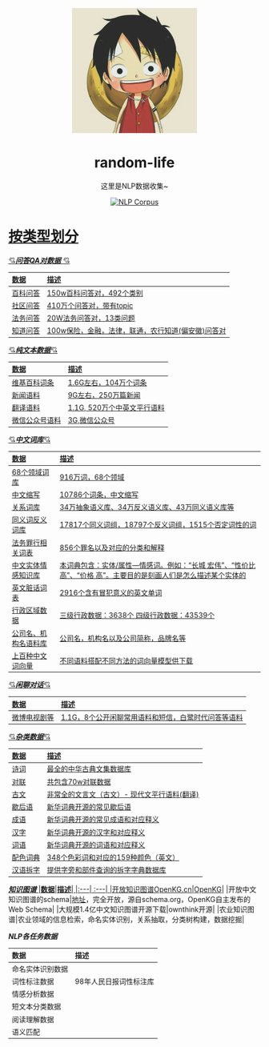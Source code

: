 
<p align="center"><img src="https://github.com/random-life/Cool-NLP/blob/main/image/v2-0ccdd12913bc9d461c398dd446e81576_b.jpg"
        alt="Luffy" width="250" height="250" style="max-width: 100%;"></p>
<h1 align="center">random-life</h1>
<p align="center">这里是NLP数据收集~</p>
<p align="center">
    <a href="https://github.com/random-life/Cool-NLP/tree/main/NLP-Corpus">
        <img src="https://img.shields.io/badge/theme-NLP-blue" alt="NLP Corpus" />
</p>

# 按类型划分

:cupid:***问答QA对数据*** :cupid:

|**数据**|**描述**|
|:---  | :---|
|百科问答|150w百科问答对，492个类别|
|社区问答|410万个问答对，带有topic|
|法务问答|20W法务问答对，13类问题|
|知道问答|100w保险，金融，法律，联通，农行知道(偏安徽)问答对|

:cupid:***纯文本数据***:cupid:

|**数据**|**描述**|
|:--- |:--- |
|维基百科词条|1.6G左右，104万个词条|
|新闻语料|9G左右，250万篇新闻|
|翻译语料|1.1G, 520万个中英文平行语料|
|微信公众号语料|3G,微信公众号|

:cupid:***中文词库***:cupid:

|**数据**|**描述**|
|:---| :---|
|68个领域词库|916万词，68个领域|
|中文缩写|10786个词条，中文缩写|
|关系词库|34万抽象语义库、34万反义语义库、43万同义语义库等|
|同义词反义词库|17817个同义词组，18797个反义词组，1515个否定词性的词|
|法务罪行相关词表|856个罪名以及对应的分类和解释|
|中文实体情感知识库|本词典包含：实体/属性—情感词。例如：“长城 宏伟”、“性价比 高”、“价格 高”。主要目的是刻画人们是怎么描述某个实体的|
|英文脏话词表|2916个含有冒犯意义的英文单词|
|行政区域数据|三级行政数据：3638个 四级行政数据：43539个|
|公司名、机构名语料库|公司名，机构名以及公司简称，品牌名等|
|上百种中文词向量|不同语料搭配不同方法的词向量模型供[下载](https://github.com/Embedding/Chinese-Word-Vectors)|

:cupid:***闲聊对话***:cupid:

|**数据**|**描述**|
|:---| :---|
|微博电视剧等|1.1G，8个公开闲聊常用语料和短信，白鹭时代问答等语料|

:cupid:***杂类数据***:cupid:

|**数据**|**描述**|
|:---| :---|
|诗词|最全的中华古典文集数据库|
|对联|共包含70w对联数据|
|古文|非常全的文言文（古文）- 现代文平行语料(翻译)|
|歇后语|新华词典开源的常见歇后语|
|成语|新华词典开源的常见成语和对应释义|
|汉字|新华词典开源的汉字和对应释义|
|词语|新华词典开源的词语和对应释义|
|配色词典|348个色彩词和对应的159种颜色（英文）|
|汉语拆字|提供字旁和部件查询的拆字字典数据库|

***知识图谱***
|**数据**|**描述**|
|:---| :---|
|开放知识图谱OpenKG.cn|[OpenKG](http://openkg.cn/)|
|开放中文知识图谱的schema|[地址](https://github.com/cnschema/cnschema)，完全开放，源自schema.org，OpenKG自主发布的Web Schema|
|大规模1.4亿中文知识图谱开源下载|ownthink开源|
|农业知识图谱|农业领域的信息检索，命名实体识别，关系抽取，分类树构建，数据挖掘|


***NLP各任务数据***

|**数据**|**描述**|
|:---| :---|
|命名实体识别数据|
|词性标注数据|98年人民日报词性标注库|
|情感分析数据|
|短文本分类数据|
|阅读理解数据|
|语义匹配|







